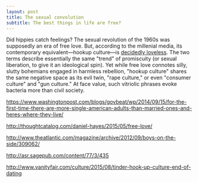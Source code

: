 ```yaml
---
layout: post
title: The sexual convolution
subtitle: The best things in life are free?
---
```


Did hippies catch feelings? The sexual revolution of the 1960s was supposedly an era of free love. But, according to the millenial media, its contemporary equivalent—hookup culture—is [decidedly loveless](http://www.vanityfair.com/culture/2015/08/tinder-hook-up-culture-end-of-dating). The two terms describe essentially the same "trend" of promiscuity (or sexual liberation, to give it an ideological spin). Yet while free love connotes silly, slutty bohemians engaged in harmless rebellion, "hookup culture" shares the same negative space as its evil twin, "rape culture," or even "consumer culture" and "gun culture." At face value, such vitriolic phrases evoke bacteria more than civil society.

https://www.washingtonpost.com/blogs/govbeat/wp/2014/09/15/for-the-first-time-there-are-more-single-american-adults-than-married-ones-and-heres-where-they-live/

http://thoughtcatalog.com/daniel-hayes/2015/05/free-love/

http://www.theatlantic.com/magazine/archive/2012/09/boys-on-the-side/309062/

http://asr.sagepub.com/content/77/3/435

http://www.vanityfair.com/culture/2015/08/tinder-hook-up-culture-end-of-dating

[//]: # (College enrollment: http://archive.is/vB0kk)
